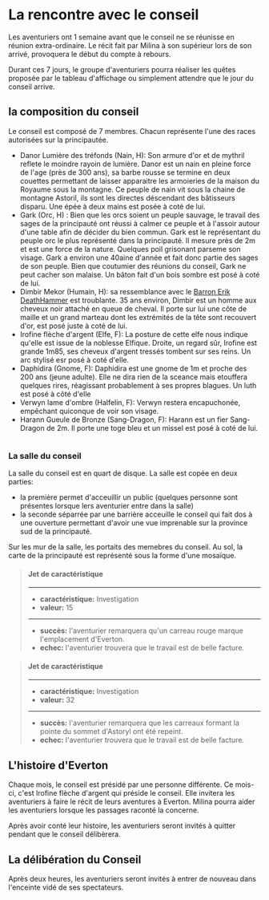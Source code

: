 <div class='pageNumber auto'></div>

# La rencontre avec le conseil

Les aventuriers ont 1 semaine avant que le conseil ne se réunisse en réunion extra-ordinaire. Le récit fait par Milina à son supérieur lors de son arrivé, provoquera le début du compte à rebours.

Durant ces 7 jours, le groupe d'aventuriers pourra réaliser les quêtes proposée par le tableau d'affichage ou simplement attendre que le jour du conseil arrive.

## la composition du conseil

Le conseil est composé de 7 membres. Chacun représente l'une des races autorisées sur la principautée. 
-   Danor Lumière des tréfonds (Nain, H): Son armure d'or et de mythril reflete le moindre rayoin de lumière. Danor est un nain en pleine force de l'age (près de 300 ans), sa barbe rousse se termine en deux couettes permettant de laisser apparaitre les armoieries de la maison du Royaume sous la montagne. Ce peuple de nain vit sous la chaine de montagne Astoril, ils sont les directes déscendant des bâtisseurs disparu. Une épée à deux mains est posée à coté de lui.
-   Gark (Orc, H) : Bien que les orcs soient un peuple sauvage, le travail des sages de la principauté ont réussi à calmer ce peuple et à l'assoir autour d'une table afin de décider du bien commun. Gark est le représentant du peuple orc le plus représenté dans la principauté. Il mesure près de 2m et est une force de la nature. Quelques poil grisonant parseme son visage. Gark a environ une 40aine d'année et fait donc partie des sages de son peuple. Bien que coutumier des réunions du conseil, Gark ne peut cacher son malaise. Un bâton fait d'un bois sombre est posé à coté de lui.
-   Dimbir Mekor (Humain, H): sa ressemblance avec le [Barron Erik DeathHammer](../../../../1ere%20partie%20-%20Une%20vision%20du%20pass%C3%A9/1-Everton/2-Personnages/Baron%20Erik%20DeathHammer.md) est troublante. 35 ans environ, Dimbir est un homme aux cheveux noir attaché en queue de cheval. Il porte sur lui une côte de maille et un grand marteau dont les extrémités de la tête sont recouvert d'or, est posé juste à coté de lui.
-   Irofine flèche d'argent (Elfe, F): La posture de cette elfe nous indique qu'elle est issue de la noblesse Elfique. Droite, un regard sûr, Irofine est grande 1m85, ses cheveux d'argent tressés tombent sur ses reins. Un arc stylisé esr posé à coté d'elle.
-   Daphidira (Gnome, F): Daphidira est une gnome de 1m et proche des 200 ans (jeune adulte). Elle ne dira rien de la sceance mais etouffera quelques rires, réagissant probablement à ses propres blagues. Un luth est posé à côté d'elle
-   Verwyn lame d'ombre (Halfelin, F): Verwyn restera encapuchonée, empêchant quiconque de voir son visage.
-   Harann Gueule de Bronze (Sang-Dragon, F): Harann est un fier Sang-Dragon de 2m. Il porte une toge bleu et un missel est posé à coté de lui.

```
```

### La salle du conseil

La salle du conseil est en quart de disque. La salle est copée en deux parties:
- la première permet d'acceuillir un public (quelques personne sont présentes lorsque lers aventurier entre dans la salle)
- la seconde séparrée par une barrière acceuille le conseil qui fait dos à une ouverture permettant d'avoir une vue imprenable sur 
la province sud de la principauté.

Sur les mur de la salle, les portaits des memebres du conseil. Au sol, la carte de la principauté est représenté sous la forme d'une mosaïque.

> #### Jet de caractéristique
> ___
> - **caractéristique:** Investigation
> - **valeur:** 15
> ___
> - **succès:**  l'aventurier remarquera qu'un carreau rouge marque l'emplacement d'Everton.
> - **echec:** l'aventurier trouvera que le travail est de belle facture.

> #### Jet de caractéristique
> ___
> - **caractéristique:** Investigation
> - **valeur:** 32
> ___
> - **succès:**  l'aventurier remarquera que les carreaux formant la pointe du sommet d'Astoryl ont été repeint.
> - **echec:** l'aventurier trouvera que le travail est de belle facture.

## L'histoire d'Everton

Chaque mois, le conseil est présidé par une personne différente. Ce mois-ci, c'est Irofine flèche d'argent qui préside le conseil. Elle invitera les aventuriers à faire le récit de leurs aventures à Everton. Milina pourra aider les aventuriers lorsque les passages raconté la concerne.

Après avoir conté leur histoire, les aventuriers seront invités à quitter pendant que le conseil délibèrera. 

## La délibération du Conseil

Après deux heures, les aventuriers seront invités à entrer de nouveau dans l'enceinte vidé de ses spectateurs.

